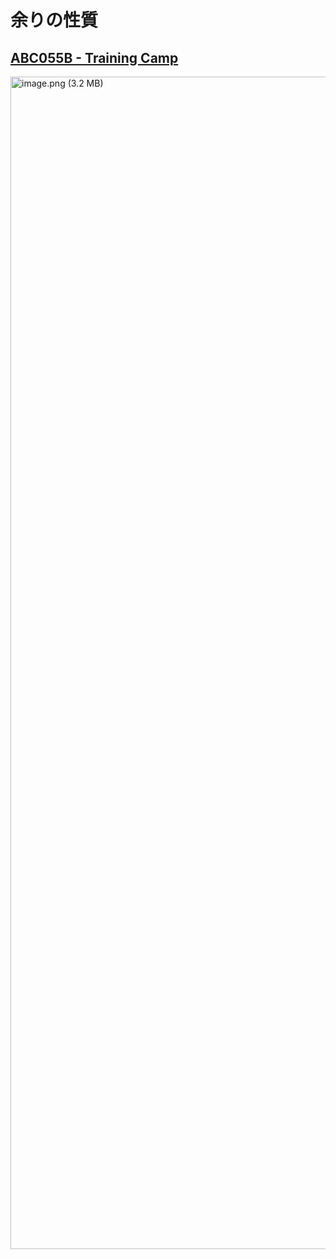# 余りの性質

## [ABC055B - Training Camp](https://atcoder.jp/contests/abc055/tasks/abc055_b)

<img width="1876" alt="image.png (3.2 MB)" src="https://img.esa.io/uploads/production/attachments/6586/2021/05/04/21054/ee2ec75d-fa7c-4510-bfdf-7a6380916d96.png">


